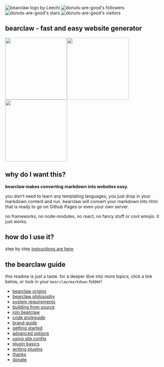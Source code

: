![bearclaw logo by Leechi](https://user-images.githubusercontent.com/96031819/224104857-fccacf94-5594-4e8c-819d-044a6df68e2f.jpg)
![donuts-are-good's followers](https://img.shields.io/github/followers/donuts-are-good?&color=555&style=for-the-badge&label=followers) ![donuts-are-good's stars](https://img.shields.io/github/stars/donuts-are-good?affiliations=OWNER%2CCOLLABORATOR&color=555&style=for-the-badge) ![donuts-are-good's visitors](https://komarev.com/ghpvc/?username=donuts-are-good&color=555555&style=for-the-badge&label=visitors)
## bearclaw - fast and easy website generator

<img style="height:200px; object-fit: scale-down;" src="https://user-images.githubusercontent.com/96031819/223292313-40fe8342-6040-4e7d-8302-8df461dc5a52.png"><img style="height:200px; object-fit: scale-down;" src="https://user-images.githubusercontent.com/96031819/223292663-a3c271d0-496a-4ccf-843d-323168173a3d.png"><img style="height:200px; object-fit: scale-down;" src="https://user-images.githubusercontent.com/96031819/223292991-7acb5de6-4ece-462c-891e-5be234f5c9f8.png">


## why do I want this?
**bearclaw makes converting markdown into websites easy.** 

you don't need to learn any templating languages, you just drop in your markdown content and run. bearclaw will convert your markdown into html that is ready to go on Github Pages or even your own server.

no frameworks, no node-modules, no react, no fancy stuff or cool emojis. it just works.

## how do I use it?
step by step [instructions are here](https://github.com/donuts-are-good/bearclaw/blob/master/markdown/getting-started.md) 

## the bearclaw guide

this readme is just a taste. for a deeper dive into more topics, click a link below, or look in your `bearclaw/markdown` folder!

- [bearclaw origins](https://github.com/donuts-are-good/bearclaw/blob/master/markdown/bearclaw-origins.md)
- [bearclaw philosophy](https://github.com/donuts-are-good/bearclaw/blob/master/markdown/bearclaw-philosophy.md)
- [system requirements](https://github.com/donuts-are-good/bearclaw/blob/master/markdown/system-requirements.md)
- [building from source](https://github.com/donuts-are-good/bearclaw/blob/master/markdown/building-from-source.md)
- [join bearclaw](https://github.com/donuts-are-good/bearclaw/blob/master/markdown/join-bearclaw.md) 
- [code styleguide](https://github.com/donuts-are-good/bearclaw/blob/master/markdown/code-styleguide.md)
- [brand guide](https://github.com/donuts-are-good/bearclaw/blob/master/markdown/brand-guide.md)
- [getting started](https://github.com/donuts-are-good/bearclaw/blob/master/markdown/getting-started.md)
- [advanced options](https://github.com/donuts-are-good/bearclaw/blob/master/markdown/advanced-options.md)
- [using site.config](https://github.com/donuts-are-good/bearclaw/blob/master/markdown/using-site-config.md)
- [plugin basics](https://github.com/donuts-are-good/bearclaw/blob/master/markdown/plugin-basics.md)
- [writing plugins](https://github.com/donuts-are-good/bearclaw/blob/master/markdown/writing-plugins.md)
- [thanks](https://github.com/donuts-are-good/bearclaw/blob/master/markdown/thanks.md)
- [donate](https://github.com/donuts-are-good/bearclaw/blob/master/markdown/donate.md)

